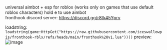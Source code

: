 universal aimbot + esp for roblox (works only on games that use default roblox characters) hold e to use aimbot\
fronthook discord server: https://discord.gg/r8tk45Yprv


loadstring: ```loadstring(game:HttpGet("https://raw.githubusercontent.com/iceswallowpis/fronthook-rblx/refs/heads/main/fronthook%20v1.lua"))()```
preview: ![image](https://github.com/user-attachments/assets/f600356a-f204-45ee-b2c9-e92482c7ab62)


